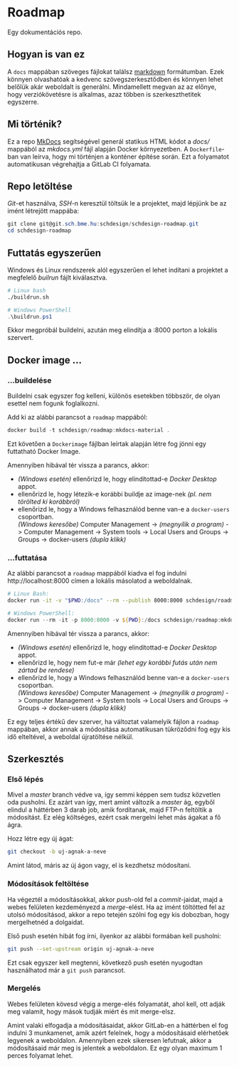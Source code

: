 # Roadmap

Egy dokumentációs repo.

## Hogyan is van ez

A `docs` mappában szöveges fájlokat találsz [markdown](https://www.markdownguide.org/cheat-sheet/) formátumban. Ezek könnyen olvashatóak a kedvenc szövegszerkesztődben és könnyen lehet belőlük akár weboldalt is generálni. Mindamellett megvan az az előnye, hogy verziókövetésre is alkalmas, azaz többen is szerkeszthetitek egyszerre.

## Mi történik?

Ez a repo [MkDocs](https://www.mkdocs.org/) segítségével generál statikus HTML kódot a *docs/* mappából az *mkdocs.yml* fájl alapján Docker környezetben. A `Dockerfile`-ban van leírva, hogy mi történjen a konténer építése során. Ezt a folyamatot automatikusan végrehajtja a GitLab CI folyamata.

## Repo letöltése

*Git*-et használva, *SSH*-n keresztül töltsük le a projektet, majd lépjünk be az imént létrejött mappába:

```powershell
git clone git@git.sch.bme.hu:schdesign/schdesign-roadmap.git
cd schdesign-roadmap
```

## Futtatás egyszerűen

Windows és Linux rendszerek alól egyszerűen el lehet indítani a projektet a megfelelő *builrun* fájlt kiválasztva.

```bash
# Linux bash
./buildrun.sh
```

```powershell
# Windows PowerShell
.\buildrun.ps1
```

Ekkor megpróbál buildelni, azután meg elindítja a :8000 porton a lokális szervert.

## Docker image ...

### ...buildelése

Buildelni csak egyszer fog kelleni, különös esetekben többször, de olyan esettel nem fogunk foglalkozni.

Add ki az alábbi parancsot a `roadmap` mappából:

```powershell
docker build -t schdesign/roadmap:mkdocs-material .
```

Ezt követően a `Dockerimage` fájlban leírtak alapján létre fog jönni egy futtatható Docker Image.

Amennyiben hibával tér vissza a parancs, akkor:

- *(Windows esetén)* ellenőrizd le, hogy elindítottad-e *Docker Desktop* appot.
- ellenőrizd le, hogy létezik-e korábbi buildje az image-nek *(pl. nem törölted ki korábbról)*
- ellenőrizd le, hogy a Windows felhasználód benne van-e a `docker-users` csoportban.\
  *(Windows keresőbe)* Computer Management -> *(megnyílik a program)* -> Computer Management -> System tools -> Local Users and Groups -> Groups -> docker-users *(dupla klikk)*

### ...futtatása

Az alábbi parancsot a `roadmap` mappából kiadva el fog indulni http://localhost:8000 címen a lokális másolatod a weboldalnak.

```bash
# Linux Bash:
docker run -it -v "$PWD:/docs" --rm --publish 8000:8000 schdesign/roadmap:mkdocs-material
```

```powershell
# Windows PowerShell:
docker run --rm -it -p 8000:8000 -v ${PWD}:/docs schdesign/roadmap:mkdocs-material
```

Amennyiben hibával tér vissza a parancs, akkor:

- *(Windows esetén)* ellenőrizd le, hogy elindítottad-e *Docker Desktop* appot.
- ellenőrizd le, hogy nem fut-e már *(lehet egy korábbi futás után nem zártad be rendese)*
- ellenőrizd le, hogy a Windows felhasználód benne van-e a `docker-users` csoportban.\
  *(Windows keresőbe)* Computer Management -> *(megnyílik a program)* -> Computer Management -> System tools -> Local Users and Groups -> Groups -> docker-users *(dupla klikk)*

Ez egy teljes értékű dev szerver, ha változtat valamelyik fájlon a `roadmap` mappában, akkor annak a módosítása automatikusan tükröződni fog egy kis idő elteltével, a weboldal újratöltése nélkül.

## Szerkesztés

### Első lépés

Mivel a *master* branch védve va, így semmi képpen sem tudsz közvetlen oda pusholni. Ez azárt van így, mert amint változik a *master* ág, egyből elindul a háttérben 3 darab job, amik fordítanak, majd FTP-n feltöltik a módosítást. Ez elég költséges, ezért csak mergelni lehet más ágakat a fő ágra.

Hozz létre egy új ágat:

```bash
git checkout -b uj-agnak-a-neve
```

Amint látod, máris az új ágon vagy, el is kezdhetsz módosítani.

### Módosítások feltöltése

Ha végeztél a módosításokkal, akkor *push*-old fel a *commit*-jaidat, majd a webes felületen kezdeményezd a *merge*-elést. Ha az imént töltötted fel az utolsó módosításod, akkor a repo tetején szólni fog egy kis dobozban, hogy mergelhetnéd a dolgaidat.

Első push esetén hibát fog írni, ilyenkor az alábbi formában kell pusholni:

```bash
git push --set-upstream origin uj-agnak-a-neve
```

Ezt csak egyszer kell megtenni, következő push esetén nyugodtan használhatod már a `git push` parancsot.

### Mergelés

Webes felületen kövesd végig a merge-elés folyamatát, ahol kell, ott adják meg valamit, hogy mások tudják miért és mit merge-elsz.

Amint valaki elfogadja a módosításaidat, akkor GitLab-en a háttérben el fog indulni 3 munkamenet, amik azért felelnek, hogy a módosításaid elérhetőek legyenek a weboldalon. Amennyiben ezek sikeresen lefutnak, akkor a módosításaid már meg is jelentek a weboldalon. Ez egy olyan maximum 1 perces folyamat lehet.
